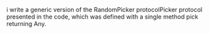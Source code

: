 i write a generic version of the RandomPicker protocolPicker protocol presented in the code, which was defined with a single method pick returning Any.
